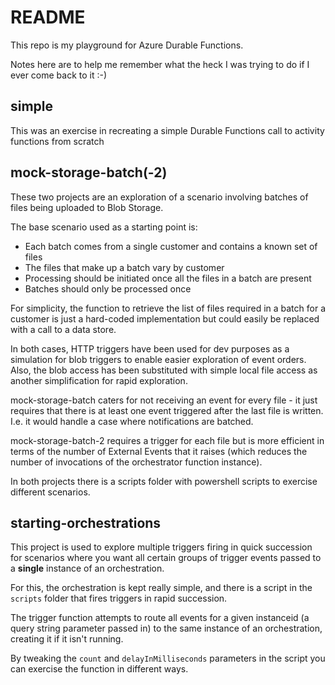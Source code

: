 # README

This repo is my playground for Azure Durable Functions.

Notes here are to help me remember what the heck I was trying to do if I ever come back to it :-)

## simple

This was an exercise in recreating a simple Durable Functions call to activity functions from scratch

## mock-storage-batch(-2)

These two projects are an exploration of a scenario involving batches of files being uploaded to Blob Storage.

The base scenario used as a starting point is:

* Each batch comes from a single customer and contains a known set of files
* The files that make up a batch vary by customer
* Processing should be initiated once all the files in a batch are present
* Batches should only be processed once

For simplicity, the function to retrieve the list of files required in a batch for a customer is just a hard-coded implementation but could easily be replaced with a call to a data store.

In both cases, HTTP triggers have been used for dev purposes as a simulation for blob triggers to enable easier exploration of event orders. Also, the blob access has been substituted with simple local file access as another simplification for rapid exploration.

mock-storage-batch caters for not receiving an event for every file - it just requires that there is at least one event triggered after the last file is written. I.e. it would handle a case where notifications are batched.

mock-storage-batch-2 requires a trigger for each file but is more efficient in terms of the number of External Events that it raises (which reduces the number of invocations of the orchestrator function instance).

In both projects there is a scripts folder with powershell scripts to exercise different scenarios.

## starting-orchestrations

This project is used to explore multiple triggers firing in quick succession for scenarios where you want all certain groups of trigger events passed to a **single** instance of an orchestration.

For this, the orchestration is kept really simple, and there is a script in the `scripts` folder that fires triggers in rapid succession.

The trigger function attempts to route all events for a given instanceid (a query string parameter passed in) to the same instance of an orchestration, creating it if it isn't running.

By tweaking the `count` and `delayInMilliseconds` parameters in the script you can exercise the function in different ways.